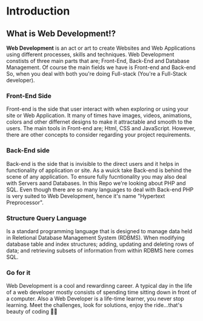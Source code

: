 # Introduction

## What is Web Development!?
**Web Development** is an act or art to create Websites and Web Applications using different processes, skills and techniques.
Web Development constists of three main parts that are; Front-End, Back-End and Database Management. Of course the main fields we have is Front-end and Back-end
So, when you deal with both you're doing Full-stack (You're a Full-Stack developer).

### Front-End Side
Front-end is the side that user interact with when exploring or using your site or Web Application. 
It many of times have images, videos, animations, colors and other differnet designs to make it attractable and smooth to the users.
The main tools in Front-end are; Html, CSS and JavaScript. However, there are other concepts to consider regarding your project requirements.

### Back-End side
Back-end is the side that is invisible to the direct users and it helps in functionality of application or site.
As a wuick take Back-end is behind the scene of any application. To ensure fully fucntionality you may also deal with Servers aand Databases.
In this Repo we're looking about PHP and SQL.
Even though there are so many languages to deal with Back-end PHP is very suited to Web Development, hence it's name "Hypertext Preprocessor".

### Structure Query Language
Is a standard programming language that is designed to manage data held in Reletional Database Management System (RDBMS).
When modifying database table and index structures; adding, updating and deleting rows of data; and retrieving subsets of information from within RDBMS here comes SQL.

### Go for it
Web Development is a cool and rewardinng career.
A typical day in the life of a web developer mostly consists of spending time sitting down in front of a computer.
Also a Web Developer is a life-time learner, you never stop learning.
Meet the challenges, look for solutions, enjoy the ride...that's beauty of coding 🤗🥰
